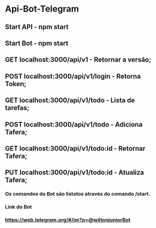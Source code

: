 # Api-Bot-Telegram

## Start API - npm start
## Start Bot - npm start

## GET localhost:3000/api/v1 - Retornar a versão; 
## POST localhost:3000/api/v1/login - Retorna Token; 
## GET localhost:3000/api/v1/todo - Lista de tarefas;
## POST localhost:3000/api/v1/todo - Adiciona Tafera;
## GET localhost:3000/api/v1/todo:id - Retornar Tafera;
## PUT localhost:3000/api/v1/todo:id - Atualiza Tafera;

### Os comandos do Bot são listatos através do comando /start.

### Link do Bot

### https://web.telegram.org/#/im?p=@wiltonjuniorBot